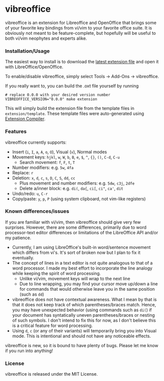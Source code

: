 # vibreoffice

vibreoffice is an extension for Libreoffice and OpenOffice that brings some of
your favorite key bindings from vi/vim to your favorite office suite. It is
obviously not meant to be feature-complete, but hopefully will be useful to
both vi/vim neophytes and experts alike.

### Installation/Usage

The easiest way to install is to download the
[latest extension file](https://raw.github.com/seanyeh/vibreoffice/master/dist/vibreoffice-0.1.4.oxt)
and open it with LibreOffice/OpenOffice.

To enable/disable vibreoffice, simply select Tools -> Add-Ons -> vibreoffice.

If you really want to, you can build the .oxt file yourself by running
```shell
# replace 0.0.0 with your desired version number
VIBREOFFICE_VERSION="0.0.0" make extension
```
This will simply build the extension file from the template files in
`extension/template`. These template files were auto-generated using
[Extension Compiler](https://wiki.openoffice.org/wiki/Extensions_Packager#Download).


### Features

vibreoffice currently supports:
- Insert (`i`, `I`, `a`, `A`, `o`, `O`), Visual (`v`), Normal modes
- Movement keys: `hjkl`, `w`, `W`, `b`, `B`, `e`, `$`, `^`, `{}`, `()`, `C-d`, `C-u`
    - Search movement: `f`, `F`, `t`, `T`
- Number modifiers: e.g. `5w`, `4fa`
- Replace: `r`
- Deletion: `x`, `d`, `c`, `s`, `D`, `C`, `S`, `dd`, `cc`
    - Plus movement and number modifiers: e.g. `5dw`, `c3j`, `2dfe`
    - Delete a/inner block: e.g. `di(`, `da{`, `ci[`, `ci"`, `ca'`, `dit`
- Undo/redo: `u`, `C-r`
- Copy/paste: `y`, `p`, `P` (using system clipboard, not vim-like registers)

### Known differences/issues

If you are familiar with vi/vim, then vibreoffice should give very few
surprises. However, there are some differences, primarily due to word
processor-text editor differences or limitations of the LibreOffice API and/or
my patience.
- Currently, I am using LibreOffice's built-in word/sentence movement which
  differs from vi's. It's sort of broken now but I plan to fix it eventually.
- The concept of lines in a text editor is not quite analogous to that of a
  word processor. I made my best effort to incorporate the line analogy while keeping
  the spirit of word processing.
    - Unlike vi/vim, movement keys will wrap to the next line
    - Due to line wrapping, you may find your cursor move up/down a line for
      commands that would otherwise leave you in the same position (such as `dd`)
- vibreoffice does not have contextual awareness. What I mean by that is that
  it does not keep track of which parentheses/braces match. Hence, you may have
  unexpected behavior (using commands such as `di(`) if your document has
  syntatically uneven parentheses/braces or nesting of such symbols. I don't
  intend to fix this for now, as I don't believe this is a critical feature for
  word processing.
- Using `d`, `c` (or any of their variants) will temporarily bring you into
  Visual mode. This is intentional and should not have any noticeable effects.

vibreoffice is new, so it is bound to have plenty of bugs. Please let me know
if you run into anything!


### License
vibreoffice is released under the MIT License.
